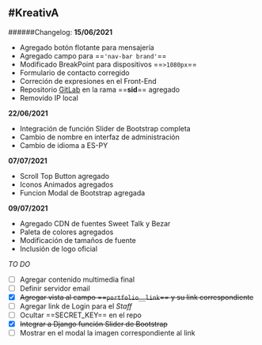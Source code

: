 #KreativA
---
######Changelog:
**15/06/2021**

- Agregado botón flotante para mensajería
- Agregado campo para ==`'nav-bar brand'`==
- Modificado BreakPoint para dispositivos ==`>1080px`==
- Formulario de contacto corregido
- Correción de expresiones en el Front-End
- Repositorio [GitLab](https://gitlab.com/pescado_rabioso/kreativa) en la rama ==**sid**== agregado
- Removido IP local

**22/06/2021**

- Integración de función Slider de Bootstrap completa
- Cambio de nombre en interfaz de administración
- Cambio de idioma a ES-PY

**07/07/2021**

- Scroll Top Button agregado
- Iconos Animados agregados
- Funcion Modal de Bootstrap agregada

**09/07/2021**

- Agregado CDN de fuentes Sweet Talk y Bezar
- Paleta de colores agregados
- Modificación de tamaños de fuente
- Inclusión de logo oficial 

*TO DO*

- [ ] Agregar contenido multimedia final
- [ ] Definir servidor email
- [x] ~~Agregar vista al campo ==`portfolio__link`== y su link correspondiente~~
- [ ] Agregar link de Login para el *Staff*
- [ ] Ocultar ==SECRET_KEY== en el repo
- [x] ~~Integrar a Django función Slider de Bootstrap~~
- [ ] Mostrar en el modal la imagen correspondiente al link
